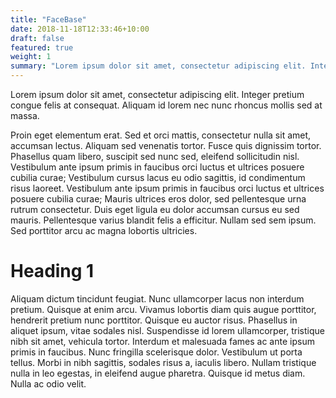 ```yaml
---
title: "FaceBase"
date: 2018-11-18T12:33:46+10:00
draft: false
featured: true
weight: 1
summary: "Lorem ipsum dolor sit amet, consectetur adipiscing elit. Integer pretium congue felis at consequat. Aliquam id lorem nec nunc rhoncus mollis sed at massa."
---
```


Lorem ipsum dolor sit amet, consectetur adipiscing elit. Integer pretium congue felis at consequat. Aliquam id lorem nec nunc rhoncus mollis sed at massa.
<!--more-->
Proin eget elementum erat. Sed et orci mattis, consectetur nulla sit amet, accumsan lectus. Aliquam sed venenatis tortor. Fusce quis dignissim tortor. Phasellus quam libero, suscipit sed nunc sed, eleifend sollicitudin nisl. Vestibulum ante ipsum primis in faucibus orci luctus et ultrices posuere cubilia curae; Vestibulum cursus lacus eu odio sagittis, id condimentum risus laoreet. Vestibulum ante ipsum primis in faucibus orci luctus et ultrices posuere cubilia curae; Mauris ultrices eros dolor, sed pellentesque urna rutrum consectetur. Duis eget ligula eu dolor accumsan cursus eu sed mauris. Pellentesque varius blandit felis a efficitur. Nullam sed sem ipsum. Sed porttitor arcu ac magna lobortis ultricies.

# Heading 1

Aliquam dictum tincidunt feugiat. Nunc ullamcorper lacus non interdum pretium. Quisque at enim arcu. Vivamus lobortis diam quis augue porttitor, hendrerit pretium nunc porttitor. Quisque eu auctor risus. Phasellus in aliquet ipsum, vitae sodales nisl. Suspendisse id lorem ullamcorper, tristique nibh sit amet, vehicula tortor. Interdum et malesuada fames ac ante ipsum primis in faucibus. Nunc fringilla scelerisque dolor. Vestibulum ut porta tellus. Morbi in nibh sagittis, sodales risus a, iaculis libero. Nullam tristique nulla in leo egestas, in eleifend augue pharetra. Quisque id metus diam. Nulla ac odio velit.
